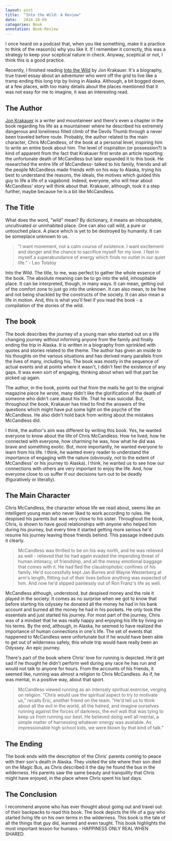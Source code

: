 ```yaml
---
layout: post
title:  "Into the Wild: A Review"
date:   2016-10-09
categories: Book
annotation: Book-Review
---
```


I once heard on a podcast that, when you like something, make it a practice to think of the reason(s) why you like it. If I remember it correctly, this was a strategy to keep your sceptical nature in check. Anyway, sceptical or not, I think this is a good practice.

Recently, I finished reading [Into the Wild](https://en.wikipedia.org/wiki/Into_the_Wild_(book)) by Jon Krakauer. It's a biography, true travel essay about an adventurer who went off the grid to live like a tramp ending this long trip by living in Alaska. Although, a bit bogged down, at a few places, with too many details about the places mentioned that it was not easy for me to imagine, it was an interesting read.

## The Author

[Jon Krakauer](https://en.wikipedia.org/wiki/Jon_Krakauer) is a writer and mountaineer and there's even a chapter in the book regarding his life as a mountaineer where he described his extremely dangerous and loneliness filled climb of the Devils Thumb through a never been traveled before route. Probably, the author related to the main character, Chris McCandless, of the book at a personal level, inspiring him to write an entire book about him. The level of inspiration (or possession?) is kind of apparent from the fact that Krakauer first wrote an article reporting the unfortunate death of McCandless but later expanded it to this book. He researched the entire life of McCandless- talked to his family, friends and all the people McCandless made friends with on his way to Alaska, trying his best to understand the reasons, the ideals, the motives which guided this guy to life a life of a vagabond. Indeed, everyone, who will hear about McCandless' story will think about that. Krakauer, although, took it a step further, maybe because he is a bit like McCandless.

## The Title

What does the word, "wild" mean? By dictionary, it means an inhospitable, uncultivated or uninhabited place. One can also call wild, a pure or untouched place. A place which is yet to be destroyed by humanity. It can be someplace unknown to us.

>"I want movement, not a calm course of existence. I want excitement and danger and the chance to sacrifice myself for my love. I feel in myself a superabundance of energy which finds no outlet in our quiet life." - Leo Tolstoy

Into the Wild. The title, to me, was perfect to gather the whole essence of the book. The absolute meaning can be to go into the wild, inhospitable place. It can be interpreted, though, in many ways. It can mean, getting out of the comfort zone to just go into the unknown. It can also mean, to be free and not being shackled by the constructs of the society. It can also mean a life in motion. And, this is what you'll feel if you read the book - a compilation of the stories of the wild.

## The book

The book describes the journey of a young man who started out on a life changing journey without informing anyone from the family and finally ending the trip in Alaska. It is written in a biography from sprinkled with quotes and stories related to the theme. The author has given an inside to his thoughts on the various situations and has derived many parallels from the lives of many, including his. The book was mostly in the sequence of actual events and at points where it wasn't, I didn't feel the existence of any gaps. It was even sort of engaging, thinking about when will that part be picked up again.

The author, in the book, points out that from the mails he got to the original magazine piece he wrote, many didn't like the glorification of the death of someone who didn't care about his life. That he was suicidal. But, throughout the book, Krakauer has tried to find the answers of the questions which might have put some light on the psyche of the McCandless. He also didn't hold back from writing about the mistakes McCandless did.

I think, the author's aim was different by writing this book. Yes, he wanted everyone to know about the life of Chris McCandless. How he lived, how he connected with everyone, how charming he was, how what he did was brave and something exotic. But, more importantly, he wanted everyone to learn from his life. I think, he wanted every reader to understand the importance of engaging with the nature (obviously, not to the extent of McCandless' or his journey to Alaska). I think, he wanted us to see how our connections with others are very important to enjoy the life. And, how everyone close to us suffer if our decisions turn out to be deadly (figuratively or literally).

## The Main Character

Chris McCandless, the character whose life we read about, seems like an intelligent young man who never liked to work according to rules. He despised his parents but was very close to his sister. Throughout the book, Chris, is shown to have good relationships with anyone who helped him during his journey, but every time it started getting more serious he'd resume his journey leaving those friends behind. This passage indeed puts it clearly.

>McCandless was thrilled to be on his way north, and he was relieved as well - relieved that he had again evaded the impending threat of human intimacy, of friendship, and all the messy emotional baggage that comes with it. He had fled the claustrophobic confines of his family. He'd successfully kept Jan Burres and Wayne Westerberg at arm's length, flitting out of their lives before anything was expected of him. And now he'd slipped painlessly out of Ron Franz's life as well.

McCandless although, understood, but despised money and the role it played in the society. It comes as no surprise when we got to know that before starting his odyssey he donated all the money he had in his bank account and burned all the money he had in his pockets. He only took the essentials and just started his journey. For most part of the journey, Chris was of a mindset that he was really happy and enjoying his life by living on his terms. By the end, although, in Alaska, he seemed to have realized the importance of human connections in one's life. The set of events that happened to McCandless were unfortunate but if he would have been able to get out of wilderness safely, this whole trip would have really been an Odyssey. An epic journey.

There's part of the book where Chris' love for running is depicted. He'd get sad if he thought he didn't perform well during any race he has run and would not talk to anyone for hours. From the accounts of his friends, it seemed like, running was almost a religion to Chris McCandless. As if, he was mental, in a positive way, about that sport.

>McCandless viewed running as an intensely spiritual exercise, verging on religion. "Chris would use the spiritual aspect to try to motivate us," recalls Eric, another friend on the team. "He'd tell us to think about all the evil in the world, all the hatred, and imagine ourselves running against the forces of darkness, the evil wall that was tying to keep us from running our best. He believed doing well all mental, a simple matter of harnessing whatever energy was available. As impressionable high school kids, we were blown by that kind of talk."


## The Ending

The book ends with the description of the Chris' parents coming to peace with their son's death in Alaska. They visited the site where their son died on the Magic Bus, as Chris described it the day he found the bus in the wilderness. His parents saw the same beauty and tranquility that Chris might have enjoyed, in the place where Chris spent his last days.


## The Conclusion

I recommend anyone who has ever thought about going out and travel out of their backpacks to read this book. The book depicts the life of a guy who started living life on his own terms in the wilderness. This book is the tale of all the things that guy did, learned and even taught. This book highlights the most important lesson for humans - HAPPINESS ONLY REAL WHEN SHARED.
